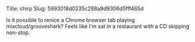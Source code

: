 Title: chirp
Slug: 5993018d0235c288a9d9306d5fff465d

Is it possible to renice a Chrome browser tab playing mixcloud/grooveshark? Feels like I'm sat in a restaurant with a CD skipping non-stop.

